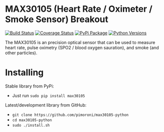 # MAX30105 (Heart Rate / Oximeter / Smoke Sensor) Breakout

[![Build Status](https://travis-ci.com/pimoroni/max30105-python.svg?branch=master)](https://travis-ci.com/pimoroni/max30105-python)
[![Coverage Status](https://coveralls.io/repos/github/pimoroni/max30105-python/badge.svg?branch=master)](https://coveralls.io/github/pimoroni/max30105-python?branch=master)
[![PyPi Package](https://img.shields.io/pypi/v/max30105.svg)](https://pypi.python.org/pypi/max30105)
[![Python Versions](https://img.shields.io/pypi/pyversions/max30105.svg)](https://pypi.python.org/pypi/max30105)

The MAX30105 is an precision optical sensor that can be used to measure heart rate, pulse oximetry (SPO2 / blood oxygen sauration), and smoke (and other particles).

# Installing

Stable library from PyPi:

* Just run `sudo pip install max30105`

Latest/development library from GitHub:

* `git clone https://github.com/pimoroni/max30105-python`
* `cd max30105-python`
* `sudo ./install.sh`

